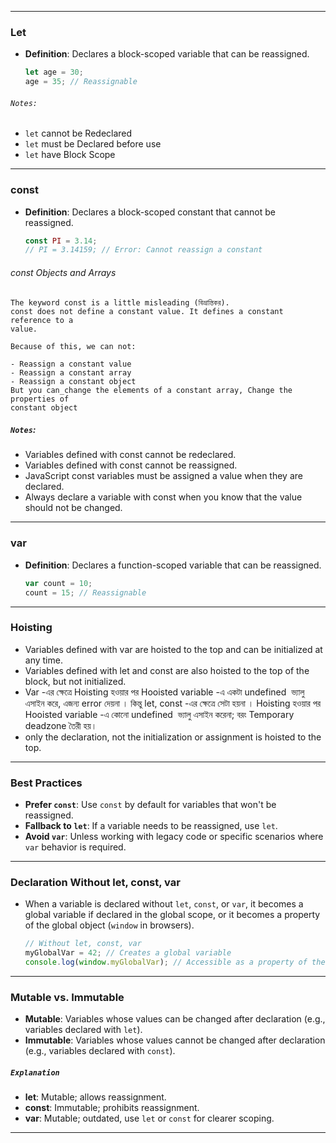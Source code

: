 
---
### Let
- **Definition**: Declares a block-scoped variable that can be reassigned.
  ```javascript
  let age = 30;
  age = 35; // Reassignable
  ```
###### `Notes:`
-  `let` cannot be Redeclared
-  `let` must be Declared before use 
-  `let` have Block Scope
---
### const
- **Definition**: Declares a block-scoped constant that cannot be reassigned.
  ```javascript
  const PI = 3.14;
  // PI = 3.14159; // Error: Cannot reassign a constant
  ```

###### const Objects and Arrays
    The keyword const is a little misleading (বিভ্রান্তিকর).
	const does not define a constant value. It defines a constant reference to a 
	value.

	Because of this, we can not:

	- Reassign a constant value    
	- Reassign a constant array    
	- Reassign a constant object
	But you can_change the elements of a constant array, Change the properties of 
	constant object
##### `Notes`:
- Variables defined with const cannot be redeclared.
- Variables defined with const cannot be reassigned.
- JavaScript const variables must be assigned a value when they are declared.
- Always declare a variable with const when you know that the value should not be changed.
---
### var
- **Definition**: Declares a function-scoped variable that can be reassigned.
  ```javascript
  var count = 10;
  count = 15; // Reassignable
  ```

---

### **Hoisting**
- Variables defined with var are hoisted to the top and can be initialized at any time. 
- Variables defined with let and const are also hoisted to the top of the block, but not initialized.
- Var -এর ক্ষেত্রে Hoisting হওয়ার পর Hooisted variable -এ একটা undefined  ভ্যালু এসাইন করে, এজন্য error দেয়না । কিন্তু let, const -এর ক্ষেত্রে সেটা হয়না । Hoisting হওয়ার পর Hooisted variable -এ কোনো undefined  ভ্যালু এসাইন করেনা; বরং Temporary deadzone তৈরী হয়। 
- only the declaration, not the initialization or assignment is hoisted to the top.

---
### Best Practices
- **Prefer `const`**: Use `const` by default for variables that won't be reassigned.
- **Fallback to `let`**: If a variable needs to be reassigned, use `let`.
- **Avoid `var`**: Unless working with legacy code or specific scenarios where `var` behavior is required.

---
### Declaration Without let, const, var
- When a variable is declared without `let`, `const`, or `var`, it becomes a global variable if declared in the global scope, or it becomes a property of the global object (`window` in browsers).
  ```javascript
  // Without let, const, var
  myGlobalVar = 42; // Creates a global variable
  console.log(window.myGlobalVar); // Accessible as a property of the global object
  ```

---
### Mutable vs. Immutable
- **Mutable**: Variables whose values can be changed after declaration (e.g., variables declared with `let`).
- **Immutable**: Variables whose values cannot be changed after declaration (e.g., variables declared with `const`).

##### `Explanation`
- **let**: Mutable; allows reassignment.
- **const**: Immutable; prohibits reassignment.
- **var**: Mutable; outdated, use `let` or `const` for clearer scoping.

---
